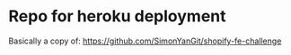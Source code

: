 # Repo for heroku deployment

Basically a copy of: https://github.com/SimonYanGit/shopify-fe-challenge 
